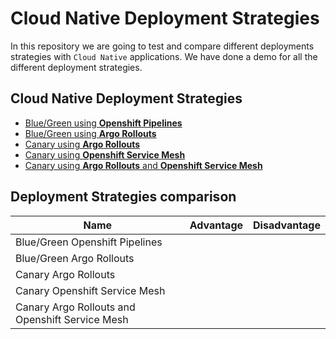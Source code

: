 # Cloud Native Deployment Strategies

In this repository we are going to test and compare different deployments strategies with `Cloud Native` applications.
We have done a demo for all the different deployment strategies.
 
## Cloud Native Deployment Strategies
- [Blue/Green using **Openshift Pipelines**](/blue-green-pipeline)
- [Blue/Green using **Argo Rollouts**]()
- [Canary using **Argo Rollouts**]()
- [Canary using **Openshift Service Mesh**]()
- [Canary using **Argo Rollouts** and **Openshift Service Mesh**]()

## Deployment Strategies comparison

| Name                                            | Advantage | Disadvantage |
| ----------------------------------------------- | --------- | ------------ |
| Blue/Green Openshift Pipelines                  |           |              |
| Blue/Green Argo Rollouts                        |           |              |
| Canary Argo Rollouts                            |           |              |
| Canary Openshift Service Mesh                   |           |              |
| Canary Argo Rollouts and Openshift Service Mesh |           |              |



